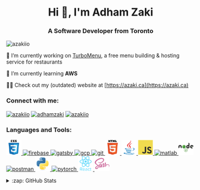 <h1 align="center">Hi 👋, I'm Adham Zaki</h1>
<h3 align="center">A Software Developer from Toronto</h3>

<p align="left"> <img src="https://komarev.com/ghpvc/?username=azakiio&label=Profile%20views&color=0e75b6&style=flat" alt="azakiio" /> </p>

🔭 I’m currently working on [TurboMenu](https://turbo.menu), a free menu building & hosting service for restaurants

🌱 I’m currently learning **AWS**

👨‍💻 Check out my (outdated) website at [https://azaki.ca](https://azaki.ca)

<h3 align="left">Connect with me:</h3>
<p align="left">
<a href="https://twitter.com/azakiio" target="blank"><img align="center" src="https://cdn.jsdelivr.net/npm/simple-icons@3.0.1/icons/twitter.svg" alt="azakiio" height="30" width="40" /></a>
<a href="https://linkedin.com/in/adhamzaki" target="blank"><img align="center" src="https://cdn.jsdelivr.net/npm/simple-icons@3.0.1/icons/linkedin.svg" alt="adhamzaki" height="30" width="40" /></a>
<a href="https://instagram.com/azakiio" target="blank"><img align="center" src="https://cdn.jsdelivr.net/npm/simple-icons@3.0.1/icons/instagram.svg" alt="azakiio" height="30" width="40" /></a>
</p>

<h3 align="left">Languages and Tools:</h3>
<p align="left"> <a href="https://www.w3schools.com/css/" target="_blank"> <img src="https://raw.githubusercontent.com/devicons/devicon/master/icons/css3/css3-original-wordmark.svg" alt="css3" width="40" height="40"/> </a> <a href="https://firebase.google.com/" target="_blank"> <img src="https://www.vectorlogo.zone/logos/firebase/firebase-icon.svg" alt="firebase" width="40" height="40"/> </a> <a href="https://www.gatsbyjs.com/" target="_blank"> <img src="https://www.vectorlogo.zone/logos/gatsbyjs/gatsbyjs-icon.svg" alt="gatsby" width="40" height="40"/> </a> <a href="https://cloud.google.com" target="_blank"> <img src="https://www.vectorlogo.zone/logos/google_cloud/google_cloud-icon.svg" alt="gcp" width="40" height="40"/> </a> <a href="https://git-scm.com/" target="_blank"> <img src="https://www.vectorlogo.zone/logos/git-scm/git-scm-icon.svg" alt="git" width="40" height="40"/> </a> <a href="https://www.w3.org/html/" target="_blank"> <img src="https://raw.githubusercontent.com/devicons/devicon/master/icons/html5/html5-original-wordmark.svg" alt="html5" width="40" height="40"/> </a> <a href="https://www.java.com" target="_blank"> <img src="https://raw.githubusercontent.com/devicons/devicon/master/icons/java/java-original.svg" alt="java" width="40" height="40"/> </a> <a href="https://developer.mozilla.org/en-US/docs/Web/JavaScript" target="_blank"> <img src="https://raw.githubusercontent.com/devicons/devicon/master/icons/javascript/javascript-original.svg" alt="javascript" width="40" height="40"/> </a> <a href="https://www.mathworks.com/" target="_blank"> <img src="https://raw.githubusercontent.com/simple-icons/simple-icons/master/icons/mathworks.svg" alt="matlab" width="40" height="40"/> </a> <a href="https://nodejs.org" target="_blank"> <img src="https://raw.githubusercontent.com/devicons/devicon/master/icons/nodejs/nodejs-original-wordmark.svg" alt="nodejs" width="40" height="40"/> </a> <a href="https://postman.com" target="_blank"> <img src="https://www.vectorlogo.zone/logos/getpostman/getpostman-icon.svg" alt="postman" width="40" height="40"/> </a> <a href="https://www.python.org" target="_blank"> <img src="https://raw.githubusercontent.com/devicons/devicon/master/icons/python/python-original.svg" alt="python" width="40" height="40"/> </a> <a href="https://pytorch.org/" target="_blank"> <img src="https://www.vectorlogo.zone/logos/pytorch/pytorch-icon.svg" alt="pytorch" width="40" height="40"/> </a> <a href="https://reactjs.org/" target="_blank"> <img src="https://raw.githubusercontent.com/devicons/devicon/master/icons/react/react-original-wordmark.svg" alt="react" width="40" height="40"/> </a> <a href="https://sass-lang.com" target="_blank"> <img src="https://raw.githubusercontent.com/devicons/devicon/master/icons/sass/sass-original.svg" alt="sass" width="40" height="40"/> </a> </p>

<details>
  <summary>:zap: GitHub Stats</summary>

  <p><img src="https://github-readme-stats.vercel.app/api/top-langs?username=azakiio&show_icons=true&locale=en&layout=compact" alt="azakiio" /></p>
  <p><img src="https://github-readme-stats.vercel.app/api?username=azakiio&show_icons=true&locale=en" alt="azakiio" /></p>
</details>
